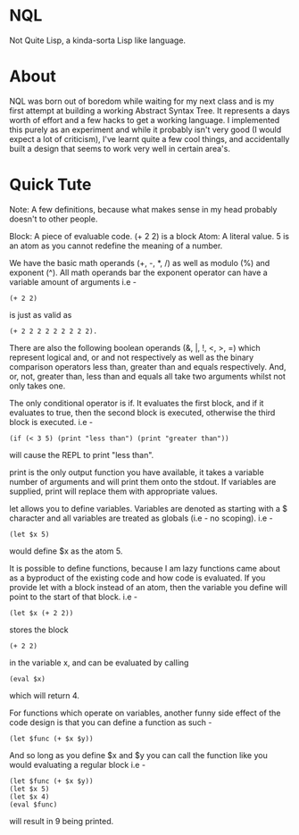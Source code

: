 NQL
===

Not Quite Lisp, a kinda-sorta Lisp like language.

About
=====

NQL was born out of boredom while waiting for my next class and is my first attempt
at building a working Abstract Syntax Tree. It represents a days worth of effort and
a few hacks to get a working language. I implemented this purely as an experiment and
while it probably isn't very good (I would expect a lot of criticism), I've learnt
quite a few cool things, and accidentally built a design that seems to work very well
in certain area's.

Quick Tute
==========

Note: A few definitions, because what makes sense in my head probably doesn't to other people.

Block: A piece of evaluable code. (+ 2 2) is a block
Atom: A literal value. 5 is an atom as you cannot redefine the meaning of a number.

We have the basic math operands (+, -, *, /) as well as modulo (%) and exponent (^).
All math operands bar the exponent operator can have a variable amount of arguments i.e -

```
(+ 2 2)
```

 is just as valid as 

```
(+ 2 2 2 2 2 2 2 2 2).
```

There are also the following boolean operands (&, |, !, <, >, =) which represent logical
and, or and not respectively as well as the binary comparison operators less than,
greater than and equals respectively. And, or, not, greater than, less than and equals
all take two arguments whilst not only takes one.

The only conditional operator is if. It evaluates the first block, and if it evaluates
to true, then the second block is executed, otherwise the third block is executed. i.e - 

```
(if (< 3 5) (print "less than") (print "greater than")) 
```

will cause the REPL to print "less than".

print is the only output function you have available, it takes a variable number of
arguments and will print them onto the stdout. If variables are supplied, print will
replace them with appropriate values.

let allows you to define variables. Variables are denoted as starting with a $ character
and all variables are treated as globals (i.e - no scoping). i.e - 

```
(let $x 5) 
```

would define $x as the atom 5.

It is possible to define functions, because I am lazy functions came about as a byproduct
of the existing code and how code is evaluated. If you provide let with a block instead
of an atom, then the variable you define will point to the start of that block. i.e - 

```
(let $x (+ 2 2)) 
```

stores the block 

```
(+ 2 2) 
```

in the variable x, and can be evaluated by calling 

```
(eval $x) 
```

which will return 4.

For functions which operate on variables, another funny side effect of the code design
is that you can define a function as such - 

```
(let $func (+ $x $y))
```

 And so long as you define $x and $y you can call the function like you would evaluating a  regular 
block i.e - 

```
(let $func (+ $x $y))
(let $x 5)
(let $x 4)
(eval $func)
```

will result in 9 being printed.
